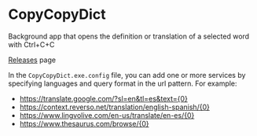 # CopyCopyDict
Background app that opens the definition or translation of a selected word with Ctrl+C+C

[Releases](../../releases) page

In the `CopyCopyDict.exe.config` file, you can add one or more services by specifying languages and query format in the url pattern. For example:
* https://translate.google.com/?sl=en&tl=es&text={0}
* https://context.reverso.net/translation/english-spanish/{0}
* https://www.lingvolive.com/en-us/translate/en-es/{0}
* https://www.thesaurus.com/browse/{0}
